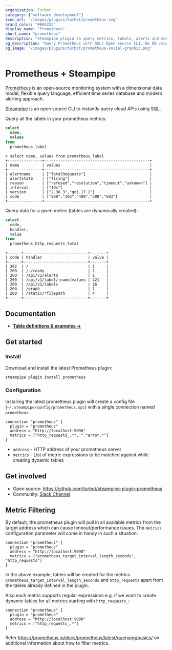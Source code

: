```yaml
---
organization: Turbot
category: ["software development"]
icon_url: "/images/plugins/turbot/prometheus.svg"
brand_color: "#E6522C"
display_name: "Prometheus"
short_name: "prometheus"
description: "Steampipe plugin to query metrics, labels, alerts and more from Prometheus."
og_description: "Query Prometheus with SQL! Open source CLI. No DB required."
og_image: "/images/plugins/turbot/prometheus-social-graphic.png"
---
```


# Prometheus + Steampipe

[Prometheus](https://prometheus.io) is an open-source monitoring system with a dimensional data model, flexible query language, efficient time series database and modern alerting approach.

[Steampipe](https://steampipe.io) is an open source CLI to instantly query cloud APIs using SQL.

Query all the labels in your prometheus metrics:

```sql
select
  name,
  values
from
  prometheus_label
```

```
> select name, values from prometheus_label
+---------------+----------------------------------------------+
| name          | values                                       |
+---------------+----------------------------------------------+
| alertname     | ["TotalRequests"]                            |
| alertstate    | ["firing"]                                   |
| reason        | ["refused","resolution","timeout","unknown"] |
| interval      | ["10s"]                                      |
| version       | ["2.30.3","go1.17.1"]                        |
| code          | ["200","302","400","500","503"]              |
+---------------+----------------------------------------------+
```

Query data for a given metric (tables are dynamically created):

```sql
select
  code,
  handler,
  value
from
  prometheus_http_requests_total
```

```
+------+----------------------------+-------+
| code | handler                    | value |
+------+----------------------------+-------+
| 302  | /                          | 1     |
| 200  | /-/ready                   | 1     |
| 200  | /api/v1/alerts             | 1     |
| 200  | /api/v1/label/:name/values | 421   |
| 200  | /api/v1/labels             | 16    |
| 200  | /graph                     | 1     |
| 200  | /static/*filepath          | 4     |
+------+----------------------------+-------+
```

## Documentation

- **[Table definitions & examples →](/plugins/turbot/prometheus/tables)**

## Get started

### Install

Download and install the latest Prometheus plugin:

```bash
steampipe plugin install prometheus
```

### Configuration

Installing the latest prometheus plugin will create a config file (`~/.steampipe/config/prometheus.spc`) with a single connection named `prometheus`:

```hcl
connection "prometheus" {
  plugin = "prometheus"
  address = "http://localhost:9090"
  metrics = ["http_requests_.*", ".*error.*"]
}
```

- `address` - HTTP address of your prometheus server
- `metrics` - List of metric expressions to be matched against while creating dynamic tables

## Get involved

- Open source: https://github.com/turbot/steampipe-plugin-prometheus
- Community: [Slack Channel](https://steampipe.io/community/join)

## Metric Filtering

By default, the prometheus plugin will pull in all available metrics from the target address which can cause timeout/performance issues. The `metrics` configuration parameter will come in handy in such a situation:

```hcl
connection "prometheus" {
  plugin = "prometheus"
  address = "http://localhost:9090"
  metrics = ["prometheus_target_interval_length_seconds", "http_requests"]
}
```

In the above example, tables will be created for the metrics `prometheus_target_interval_length_seconds` and `http_requests` apart from the tables already defined in the plugin.

Also each metric supports regular expressions e.g. if we want to create dynamic tables for all metrics starting with `http_requests_`:

```hcl
connection "prometheus" {
  plugin = "prometheus"
  address = "http://localhost:9090"
  metrics = ["http_requests_.*"]
}
```

Refer https://prometheus.io/docs/prometheus/latest/querying/basics/ on additional information about how to filter metrics.